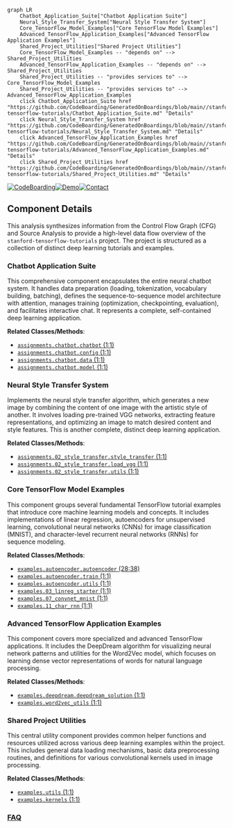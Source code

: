 ```mermaid
graph LR
    Chatbot_Application_Suite["Chatbot Application Suite"]
    Neural_Style_Transfer_System["Neural Style Transfer System"]
    Core_TensorFlow_Model_Examples["Core TensorFlow Model Examples"]
    Advanced_TensorFlow_Application_Examples["Advanced TensorFlow Application Examples"]
    Shared_Project_Utilities["Shared Project Utilities"]
    Core_TensorFlow_Model_Examples -- "depends on" --> Shared_Project_Utilities
    Advanced_TensorFlow_Application_Examples -- "depends on" --> Shared_Project_Utilities
    Shared_Project_Utilities -- "provides services to" --> Core_TensorFlow_Model_Examples
    Shared_Project_Utilities -- "provides services to" --> Advanced_TensorFlow_Application_Examples
    click Chatbot_Application_Suite href "https://github.com/CodeBoarding/GeneratedOnBoardings/blob/main//stanford-tensorflow-tutorials/Chatbot_Application_Suite.md" "Details"
    click Neural_Style_Transfer_System href "https://github.com/CodeBoarding/GeneratedOnBoardings/blob/main//stanford-tensorflow-tutorials/Neural_Style_Transfer_System.md" "Details"
    click Advanced_TensorFlow_Application_Examples href "https://github.com/CodeBoarding/GeneratedOnBoardings/blob/main//stanford-tensorflow-tutorials/Advanced_TensorFlow_Application_Examples.md" "Details"
    click Shared_Project_Utilities href "https://github.com/CodeBoarding/GeneratedOnBoardings/blob/main//stanford-tensorflow-tutorials/Shared_Project_Utilities.md" "Details"
```
[![CodeBoarding](https://img.shields.io/badge/Generated%20by-CodeBoarding-9cf?style=flat-square)](https://github.com/CodeBoarding/GeneratedOnBoardings)[![Demo](https://img.shields.io/badge/Try%20our-Demo-blue?style=flat-square)](https://www.codeboarding.org/demo)[![Contact](https://img.shields.io/badge/Contact%20us%20-%20contact@codeboarding.org-lightgrey?style=flat-square)](mailto:contact@codeboarding.org)

## Component Details

This analysis synthesizes information from the Control Flow Graph (CFG) and Source Analysis to provide a high-level data flow overview of the `stanford-tensorflow-tutorials` project. The project is structured as a collection of distinct deep learning tutorials and examples.

### Chatbot Application Suite
This comprehensive component encapsulates the entire neural chatbot system. It handles data preparation (loading, tokenization, vocabulary building, batching), defines the sequence-to-sequence model architecture with attention, manages training (optimization, checkpointing, evaluation), and facilitates interactive chat. It represents a complete, self-contained deep learning application.


**Related Classes/Methods**:

- <a href="https://github.com/chiphuyen/stanford-tensorflow-tutorials/blob/master/2017/assignments/chatbot/chatbot.py#L1-L1" target="_blank" rel="noopener noreferrer">`assignments.chatbot.chatbot` (1:1)</a>
- <a href="https://github.com/chiphuyen/stanford-tensorflow-tutorials/blob/master/2017/assignments/chatbot/config.py#L1-L1" target="_blank" rel="noopener noreferrer">`assignments.chatbot.config` (1:1)</a>
- <a href="https://github.com/chiphuyen/stanford-tensorflow-tutorials/blob/master/2017/assignments/chatbot/data.py#L1-L1" target="_blank" rel="noopener noreferrer">`assignments.chatbot.data` (1:1)</a>
- <a href="https://github.com/chiphuyen/stanford-tensorflow-tutorials/blob/master/2017/assignments/chatbot/model.py#L1-L1" target="_blank" rel="noopener noreferrer">`assignments.chatbot.model` (1:1)</a>


### Neural Style Transfer System
Implements the neural style transfer algorithm, which generates a new image by combining the content of one image with the artistic style of another. It involves loading pre-trained VGG networks, extracting feature representations, and optimizing an image to match desired content and style features. This is another complete, distinct deep learning application.


**Related Classes/Methods**:

- <a href="https://github.com/chiphuyen/stanford-tensorflow-tutorials/blob/master/assignments/02_style_transfer/style_transfer.py#L1-L1" target="_blank" rel="noopener noreferrer">`assignments.02_style_transfer.style_transfer` (1:1)</a>
- <a href="https://github.com/chiphuyen/stanford-tensorflow-tutorials/blob/master/assignments/02_style_transfer/load_vgg.py#L1-L1" target="_blank" rel="noopener noreferrer">`assignments.02_style_transfer.load_vgg` (1:1)</a>
- <a href="https://github.com/chiphuyen/stanford-tensorflow-tutorials/blob/master/assignments/02_style_transfer/utils.py#L1-L1" target="_blank" rel="noopener noreferrer">`assignments.02_style_transfer.utils` (1:1)</a>


### Core TensorFlow Model Examples
This component groups several fundamental TensorFlow tutorial examples that introduce core machine learning models and concepts. It includes implementations of linear regression, autoencoders for unsupervised learning, convolutional neural networks (CNNs) for image classification (MNIST), and character-level recurrent neural networks (RNNs) for sequence modeling.


**Related Classes/Methods**:

- <a href="https://github.com/chiphuyen/stanford-tensorflow-tutorials/blob/master/2017/examples/autoencoder/autoencoder.py#L28-L38" target="_blank" rel="noopener noreferrer">`examples.autoencoder.autoencoder` (28:38)</a>
- <a href="https://github.com/chiphuyen/stanford-tensorflow-tutorials/blob/master/2017/examples/autoencoder/train.py#L1-L1" target="_blank" rel="noopener noreferrer">`examples.autoencoder.train` (1:1)</a>
- <a href="https://github.com/chiphuyen/stanford-tensorflow-tutorials/blob/master/2017/examples/autoencoder/utils.py#L1-L1" target="_blank" rel="noopener noreferrer">`examples.autoencoder.utils` (1:1)</a>
- <a href="https://github.com/chiphuyen/stanford-tensorflow-tutorials/blob/master/examples/03_linreg_starter.py#L1-L1" target="_blank" rel="noopener noreferrer">`examples.03_linreg_starter` (1:1)</a>
- <a href="https://github.com/chiphuyen/stanford-tensorflow-tutorials/blob/master/2017/examples/07_convnet_mnist.py#L1-L1" target="_blank" rel="noopener noreferrer">`examples.07_convnet_mnist` (1:1)</a>
- <a href="https://github.com/chiphuyen/stanford-tensorflow-tutorials/blob/master/examples/11_char_rnn.py#L1-L1" target="_blank" rel="noopener noreferrer">`examples.11_char_rnn` (1:1)</a>


### Advanced TensorFlow Application Examples
This component covers more specialized and advanced TensorFlow applications. It includes the DeepDream algorithm for visualizing neural network patterns and utilities for the Word2Vec model, which focuses on learning dense vector representations of words for natural language processing.


**Related Classes/Methods**:

- <a href="https://github.com/chiphuyen/stanford-tensorflow-tutorials/blob/master/2017/examples/deepdream/deepdream_solution.py#L1-L1" target="_blank" rel="noopener noreferrer">`examples.deepdream.deepdream_solution` (1:1)</a>
- <a href="https://github.com/chiphuyen/stanford-tensorflow-tutorials/blob/master/examples/word2vec_utils.py#L1-L1" target="_blank" rel="noopener noreferrer">`examples.word2vec_utils` (1:1)</a>


### Shared Project Utilities
This central utility component provides common helper functions and resources utilized across various deep learning examples within the project. This includes general data loading mechanisms, basic data preprocessing routines, and definitions for various convolutional kernels used in image processing.


**Related Classes/Methods**:

- <a href="https://github.com/chiphuyen/stanford-tensorflow-tutorials/blob/master/2017/examples/utils.py#L1-L1" target="_blank" rel="noopener noreferrer">`examples.utils` (1:1)</a>
- <a href="https://github.com/chiphuyen/stanford-tensorflow-tutorials/blob/master/2017/examples/kernels.py#L1-L1" target="_blank" rel="noopener noreferrer">`examples.kernels` (1:1)</a>




### [FAQ](https://github.com/CodeBoarding/GeneratedOnBoardings/tree/main?tab=readme-ov-file#faq)